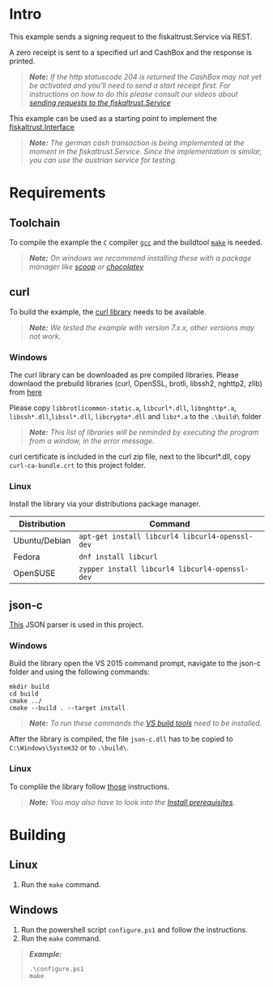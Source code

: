 # Intro

This example sends a signing request to the fiskaltrust.Service via REST.

A zero receipt is sent to a specified url and CashBox and the response is printed.

> _**Note:** If the http statuscode 204 is returned the CashBox may not yet be activated and you'll need to send a start receipt first. For instructions on how to do this please consult our videos about [sending requests to the fiskaltrust.Service](https://www.youtube.com/playlist?list=PL9QFfhi6nFj94kZBTxxL3kyar2Q7yTejU)_

This example can be used as a starting point to implement the [fiskaltrust.Interface](https://github.com/fiskaltrust/interface-doc)

> _**Note:** The german cash transaction is being implemented at the moment in the fiskaltrust.Service. Since the implementation is similar, you can use the austrian service for testing._

# Requirements

## Toolchain

To compile the example the `C` compiler [`gcc`](https://gcc.gnu.org/install/) and the buildtool [`make`](https://www.gnu.org/software/make/) is needed.

> _**Note:** On windows we recommend installing these with a package manager like [scoop](https://scoop.sh/) or [chocolatey](https://chocolatey.org/)_

## curl

To build the example, the [curl library](https://curl.haxx.se/libcurl/) needs to be available.

> _**Note:** We tested the example with version 7.x.x, other versions may not work._

### Windows

The curl library can be downloaded as pre compiled libraries. Please downlaod the prebuild libraries (curl, OpenSSL, brotli, libssh2, nghttp2, zlib) from [here](https://curl.haxx.se/windows/)

Please copy `libbrotlicommon-static.a`, `libcurl*.dll`, `libnghttp*.a`, `libssh*.dll`,`libssl*.dll`, `libcrypto*.dll` and `libz*.a` to the `.\build\` folder

> _**Note:** This list of libraries will be reminded by executing the program from a window, in the error message._

curl certificate is included in the curl zip file, next to the libcurl*.dll, copy  `curl-ca-bundle.crt` to this project folder.

### Linux

Install the library via your distributions package manager.

| Distribution  | Command                    |
|---------------|----------------------------|
| Ubuntu/Debian | `apt-get install libcurl4 libcurl4-openssl-dev` |
| Fedora        | `dnf install libcurl`                           |
| OpenSUSE      | `zypper install libcurl4 libcurl4-openssl-dev`  |

## json-c

[This](https://github.com/json-c/json-c) JSON parser is used in this project.

### Windows

Build the library open the VS 2015 command prompt, navigate to the json-c folder and using the following commands:

```
mkdir build
cd build
cmake ../
cmake --build . --target install
```

> _**Note:** To run these commands the [VS build tools](https://aka.ms/buildtools) need to be installed._

After the library is compiled, the file `json-c.dll` has to be copied to `C:\Windows\System32` or to `.\build\`.

### Linux

To complile the library follow [those](https://github.com/json-c/json-c#build-instructions) instructions.

> _**Note:** You may also have to look into the [Install prerequisites](https://github.com/json-c/json-c#install-prerequisites-)._

# Building

## Linux

  1. Run the `make` command.

## Windows

  1. Run the powershell script `configure.ps1` and follow the instructions.
  2. Run the `make` command.

> _**Example:**_
> ```
> .\configure.ps1
> make
> ```

